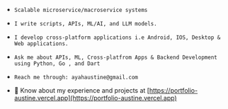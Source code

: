 

- ```
  Scalable microservice/macroservice systems
  ```

- ```
  I write scripts, APIs, ML/AI, and LLM models.
  ```
  
- ```
  I develop cross-platform applications i.e Android, IOS, Desktop & Web applications.
  ```
  
- ```
  Ask me about APIs, ML, Cross-platfrom Apps & Backend Development using Python, Go , and Dart
  ```
  
- ```
  Reach me through: ayahaustine@gmail.com
  ```
  
- 📄 Know about my experience and projects at [https://portfolio-austine.vercel.app](https://portfolio-austine.vercel.app)
